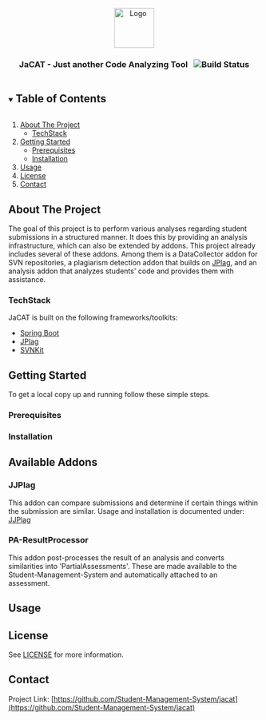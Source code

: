 <p align="center">
  <a href="https://github.com/Student-Management-System/jacat">
    <img src="images/logo.png" alt="Logo" width="80" height="80">
  </a>

  <h3 align="center">JaCAT - Just another Code Analyzing Tool &nbsp;&nbsp;<img src="https://jenkins-2.sse.uni-hildesheim.de/buildStatus/icon?job=Teaching_JaCAT&style=flat-square" alt="Build Status"></h3> 

</p>



<!-- TABLE OF CONTENTS -->
<details open="open">
  <summary><h2 style="display: inline-block">Table of Contents</h2></summary>
  <ol>
    <li>
      <a href="#about-the-project">About The Project</a>
      <ul>
        <li><a href="#TechStack">TechStack</a></li>
      </ul>
    </li>
    <li>
      <a href="#getting-started">Getting Started</a>
      <ul>
        <li><a href="#prerequisites">Prerequisites</a></li>
        <li><a href="#installation">Installation</a></li>
      </ul>
    </li>
    <li><a href="#usage">Usage</a></li>
    <li><a href="#license">License</a></li>
    <li><a href="#contact">Contact</a></li>
  </ol>
</details>



<!-- ABOUT THE PROJECT -->
## About The Project

The goal of this project is to perform various analyses regarding student submissions 
in a structured manner. It does this by providing an analysis infrastructure, 
which can also be extended by addons. This project already includes several of these 
addons. Among them is a DataCollector addon for SVN repositories, a plagiarism detection
addon that builds on [JPlag](http://jplag.ipd.kit.edu), and an analysis addon that analyzes students' code and provides
them with assistance. 

### TechStack

JaCAT is built on the following frameworks/toolkits:

* [Spring Boot](https://spring.io)
* [JPlag](http://jplag.ipd.kit.edu)
* [SVNKit](https://svnkit.com/)


<!-- GETTING STARTED -->
## Getting Started

To get a local copy up and running follow these simple steps.

### Prerequisites

### Installation

## Available Addons

### JJPlag

This addon can compare submissions and determine if certain things within the submission 
are similar. Usage and installation is documented under: 
[JJPlag](https://github.com/Student-Management-System/jacat/blob/main/jjplag-addon/readme)

### PA-ResultProcessor

This addon post-processes the result of an analysis and converts similarities into 
'PartialAssessments'.  These are made available to the Student-Management-System and
automatically attached to an assessment.

<!-- USAGE EXAMPLES -->
## Usage

<!-- LICENSE -->
## License

See [LICENSE](https://github.com/Student-Management-System/jacat/blob/main/LICENSE) for more information.

<!-- CONTACT -->
## Contact

Project Link: [https://github.com/Student-Management-System/jacat](https://github.com/Student-Management-System/jacat)
